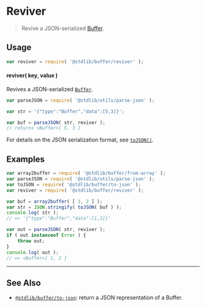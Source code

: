 <!--

@license Apache-2.0

Copyright (c) 2018 The Stdlib Authors.

Licensed under the Apache License, Version 2.0 (the "License");
you may not use this file except in compliance with the License.
You may obtain a copy of the License at

   http://www.apache.org/licenses/LICENSE-2.0

Unless required by applicable law or agreed to in writing, software
distributed under the License is distributed on an "AS IS" BASIS,
WITHOUT WARRANTIES OR CONDITIONS OF ANY KIND, either express or implied.
See the License for the specific language governing permissions and
limitations under the License.

-->

# Reviver

> Revive a JSON-serialized [Buffer][@stdlib/buffer/ctor].

<!-- Section to include introductory text. Make sure to keep an empty line after the intro `section` element and another before the `/section` close. -->

<section class="intro">

</section>

<!-- /.intro -->

<!-- Package usage documentation. -->

<section class="usage">

## Usage

```javascript
var reviver = require( '@stdlib/buffer/reviver' );
```

#### reviver( key, value )

Revives a JSON-serialized [`Buffer`][@stdlib/buffer/ctor].

```javascript
var parseJSON = require( '@stdlib/utils/parse-json' );

var str = '{"type":"Buffer","data":[5,3]}';

var buf = parseJSON( str, reviver );
// returns <Buffer>[ 5, 3 ]
```

For details on the JSON serialization format, see [`toJSON()`][@stdlib/buffer/to-json].

</section>

<!-- /.usage -->

<!-- Package usage notes. Make sure to keep an empty line after the `section` element and another before the `/section` close. -->

<section class="notes">

</section>

<!-- /.notes -->

<!-- Package usage examples. -->

<section class="examples">

## Examples

<!-- eslint no-undef: "error" -->

```javascript
var array2buffer = require( '@stdlib/buffer/from-array' );
var parseJSON = require( '@stdlib/utils/parse-json' );
var toJSON = require( '@stdlib/buffer/to-json' );
var reviver = require( '@stdlib/buffer/reviver' );

var buf = array2buffer( [ 1, 2 ] );
var str = JSON.stringify( toJSON( buf ) );
console.log( str );
// => '{"type":"Buffer","data":[1,2]}'

var out = parseJSON( str, reviver );
if ( out instanceof Error ) {
    throw out;
}
console.log( out );
// => <Buffer>[ 1, 2 ]
```

</section>

<!-- /.examples -->

<!-- Section to include cited references. If references are included, add a horizontal rule *before* the section. Make sure to keep an empty line after the `section` element and another before the `/section` close. -->

<section class="references">

</section>

<!-- /.references -->

<!-- Section for related `stdlib` packages. Do not manually edit this section, as it is automatically populated. -->

<section class="related">

* * *

## See Also

-   [`@stdlib/buffer/to-json`][@stdlib/buffer/to-json]: return a JSON representation of a Buffer.

</section>

<!-- /.related -->

<!-- Section for all links. Make sure to keep an empty line after the `section` element and another before the `/section` close. -->

<section class="links">

[@stdlib/buffer/ctor]: https://github.com/stdlib-js/buffer/tree/main/ctor

<!-- <related-links> -->

[@stdlib/buffer/to-json]: https://github.com/stdlib-js/buffer/tree/main/to-json

<!-- </related-links> -->

</section>

<!-- /.links -->
